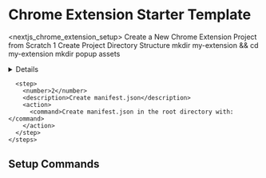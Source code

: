 # Chrome Extension Starter Template

<nextjs_chrome_extension_setup>
  <instructions>
    <title>How to Set Up a Basic Chrome Extension</title>
    <description>Create a New Chrome Extension Project from Scratch</description>
    <steps>
      <step>
        <number>1</number>
        <description>Create Project Directory Structure</description>
        <action>
          <command>mkdir my-extension && cd my-extension</command>
          <command>mkdir popup assets</command>
        </action>
        <details>
          <item>Creates main extension directory</item>
          <item>Creates subdirectories for popup UI and assets</item>
        </details>
      </step>

      <step>
        <number>2</number>
        <description>Create manifest.json</description>
        <action>
          <command>Create manifest.json in the root directory with:</command>
        </action>
      </step>
    </steps>
  </instructions>
</nextjs_chrome_extension_setup>

## Setup Commands
